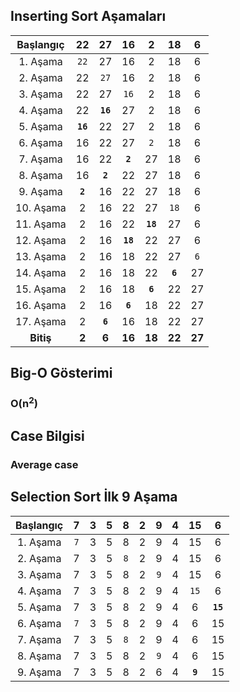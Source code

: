 ## Inserting Sort Aşamaları
| Başlangıç | 22 | 27 | 16 | 2 | 18 | 6 |
|:---------:|:--:|:--:|:--:|:-:|:--:|:-:|                  
| 1. Aşama  | `22` | 27 | 16 | 2 | 18 | 6 |               
| 2. Aşama  | 22 | `27` | 16 | 2 | 18 | 6 |
| 3. Aşama  | 22 | 27 | `16` | 2 | 18 | 6 |
| 4. Aşama  | 22 | **`16`** | 27 | 2 | 18 | 6 |
| 5. Aşama  | **`16`** | 22 | 27 | 2 | 18 | 6 |
| 6. Aşama  | 16 | 22 | 27 | `2` | 18 | 6 |
| 7. Aşama  | 16 | 22 | **`2`** | 27 | 18 | 6 |
| 8. Aşama  | 16 | **`2`** | 22 | 27 | 18 | 6 |
| 9. Aşama  | **`2`** | 16 | 22 | 27 | 18 | 6 |
| 10. Aşama  | 2 | 16 | 22 | 27 | `18` | 6 |
| 11. Aşama  | 2 | 16 | 22 | **`18`** | 27 | 6 |
| 12. Aşama  | 2 | 16 | **`18`** | 22 | 27 | 6 |
| 13. Aşama  | 2 | 16 | 18 | 22 | 27 | `6` |
| 14. Aşama | 2 | 16 | 18 | 22 | **`6`** | 27 |
| 15. Aşama | 2 | 16 | 18 | **`6`** | 22 | 27 |
| 16. Aşama | 2 | 16 | **`6`** | 18 | 22 | 27 |
| 17. Aşama | 2 | **`6`** | 16 | 18 | 22 | 27 |
| **Bitiş** | **2** | **6** | **16** | **18** | **22** | **27** |

## Big-O Gösterimi
### O(n<sup>2</sup>)

## Case Bilgisi
### Average case

## Selection Sort İlk 9 Aşama
| Başlangıç | 7 | 3 | 5 | 8 | 2 | 9 | 4 | 15 | 6 |
|:---------:|:--:|:--:|:--:|:-:|:--:|:-:|:--:|:-:|:--:|                
| 1. Aşama  | `7` | 3 | 5 | 8 | 2 | 9 | 4 | 15 | 6 |              
| 2. Aşama  | 7 | 3 | 5 | `8` | 2 | 9 | 4 | 15 | 6 |  
| 3. Aşama  | 7 | 3 | 5 | 8 | 2 | `9` | 4 | 15 | 6 | 
| 4. Aşama  | 7 | 3 | 5 | 8 | 2 | 9 | 4 | `15` | 6 |
| 5. Aşama  | 7 | 3 | 5 | 8 | 2 | 9 | 4 | 6 | **`15`** |
| 6. Aşama  | `7` | 3 | 5 | 8 | 2 | 9 | 4 | 6 | 15 |              
| 7. Aşama  | 7 | 3 | 5 | `8` | 2 | 9 | 4 | 6 | 15 |  
| 8. Aşama  | 7 | 3 | 5 | 8 | 2 | `9` | 4 | 6 | 15 | 
| 9. Aşama  | 7 | 3 | 5 | 8 | 2 | 6 | 4 | **`9`**  | 15 |
